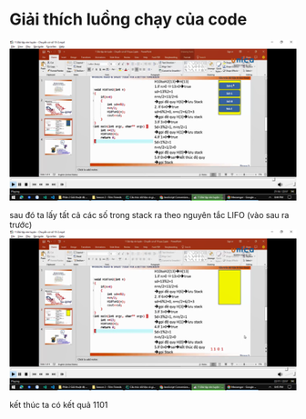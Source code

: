 # Giải thích luồng chạy của code

![img.png](img.png)

sau đó ta lấy tất cả các số trong stack ra theo nguyên tắc LIFO (vào sau ra trước)
![img_1.png](img_1.png)

kết thúc ta có kết quả 1101